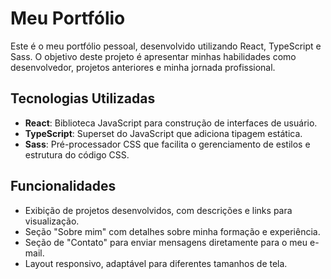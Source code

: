 
# Meu Portfólio

Este é o meu portfólio pessoal, desenvolvido utilizando React, TypeScript e Sass. O objetivo deste projeto é apresentar minhas habilidades como desenvolvedor, projetos anteriores e minha jornada profissional.

## Tecnologias Utilizadas

- **React**: Biblioteca JavaScript para construção de interfaces de usuário.
- **TypeScript**: Superset do JavaScript que adiciona tipagem estática.
- **Sass**: Pré-processador CSS que facilita o gerenciamento de estilos e estrutura do código CSS.

## Funcionalidades

- Exibição de projetos desenvolvidos, com descrições e links para visualização.
- Seção "Sobre mim" com detalhes sobre minha formação e experiência.
- Seção de "Contato" para enviar mensagens diretamente para o meu e-mail.
- Layout responsivo, adaptável para diferentes tamanhos de tela.
